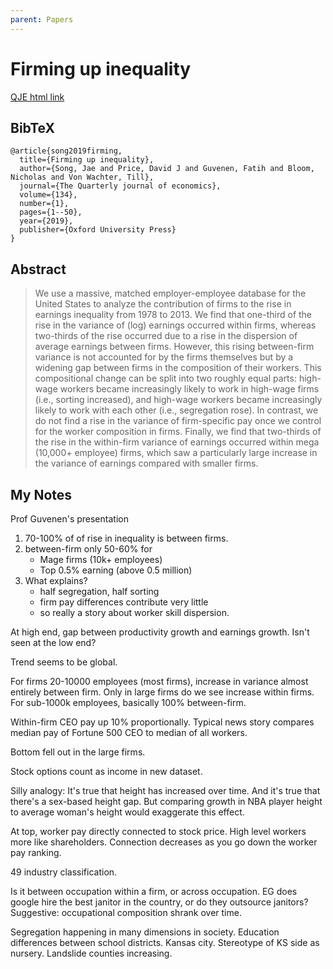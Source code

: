```yaml
---
parent: Papers
---
```


# Firming up inequality

[QJE html link](https://academic.oup.com/qje/article/134/1/1/5144785)

## BibTeX
```
@article{song2019firming,
  title={Firming up inequality},
  author={Song, Jae and Price, David J and Guvenen, Fatih and Bloom, Nicholas and Von Wachter, Till},
  journal={The Quarterly journal of economics},
  volume={134},
  number={1},
  pages={1--50},
  year={2019},
  publisher={Oxford University Press}
}
```

## Abstract

> We use a massive, matched employer-employee database for the United States to analyze the contribution of firms to the rise in earnings inequality from 1978 to 2013. We find that one-third of the rise in the variance of (log) earnings occurred within firms, whereas two-thirds of the rise occurred due to a rise in the dispersion of average earnings between firms. However, this rising between-firm variance is not accounted for by the firms themselves but by a widening gap between firms in the composition of their workers. This compositional change can be split into two roughly equal parts: high-wage workers became increasingly likely to work in high-wage firms (i.e., sorting increased), and high-wage workers became increasingly likely to work with each other (i.e., segregation rose). In contrast, we do not find a rise in the variance of firm-specific pay once we control for the worker composition in firms. Finally, we find that two-thirds of the rise in the within-firm variance of earnings occurred within mega (10,000+ employee) firms, which saw a particularly large increase in the variance of earnings compared with smaller firms.

## My Notes


Prof Guvenen's presentation

1. 70-100% of of rise in inequality is between firms.
2. between-firm only 50-60% for 
    - Mage firms (10k+ employees)
    - Top 0.5% earning (above 0.5 million)
3. What explains?
    - half segregation, half sorting
    - firm pay differences contribute very little
    - so really a story about worker skill dispersion.

At high end, gap between productivity growth and earnings growth. Isn't seen at the low end?

Trend seems to be global.

For firms 20-10000 employees (most firms), increase in variance almost entirely between firm. Only in large firms do we see increase within firms.
For sub-1000k employees, basically 100% between-firm.

Within-firm CEO pay up 10% proportionally.
Typical news story compares median pay of Fortune 500 CEO to median of all workers.

Bottom fell out in the large firms.

Stock options count as income in new dataset.

Silly analogy: It's true that height has increased over time. And it's true that there's a sex-based height gap. But comparing growth in NBA player height to average woman's height would exaggerate this effect.

At top, worker pay directly connected to stock price. High level workers more like shareholders. Connection decreases as you go down the worker pay ranking.

49 industry classification.




Is it between occupation within a firm, or across occupation. EG does google hire the best janitor in the country, or do they outsource janitors?
Suggestive: occupational composition shrank over time.


Segregation happening in many dimensions in society. Education differences between school districts.
Kansas city. Stereotype of KS side as nursery.
Landslide counties increasing.
